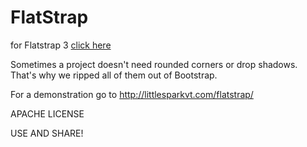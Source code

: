 FlatStrap
=============

for Flatstrap 3 [click here](https://github.com/littlesparkvt/Flatstrap-for-Bootstrap-3)

Sometimes a project doesn't need rounded corners or drop shadows. That's why we ripped all of them out of Bootstrap.

For a demonstration go to http://littlesparkvt.com/flatstrap/

APACHE LICENSE

USE AND SHARE!
